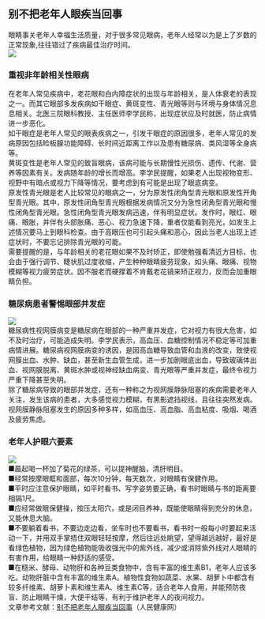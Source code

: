 ## 别不把老年人眼疾当回事  
眼睛事关老年人幸福生活质量，对于很多常见眼病，老年人经常以为是上了岁数的正常现象,往往错过了疾病最佳治疗时间。  
![](http://cdncms.v-keep.cn/wp-content/uploads/2019/12/123.jpg)  
### 重视非年龄相关性眼病  
在老年人常见疾病中，老花眼和白内障症状的出现与年龄相关，是人体衰老的表现之一。而其它眼部多发疾病如干眼症、黄斑变性、青光眼等则与环境与身体情况息息相关。北医三院眼科教授、主任医师李学民称，出现症状应及时就医，防止病情进一步恶化。  
如干眼症是老年人常见的眼表疾病之一，引发干眼症的原因很多，老年人常见的发病原因包括睑板腺功能障碍、长时间近距离工作以及患有糖尿病、类风湿等全身病等。  
黄斑变性是老年人常见的致盲眼病，该病可能与长期慢性光损伤、遗传、代谢、营养等因素有关。发病随年龄的增长而增高。李学民提醒，如果老人出现视物变形、视野中有暗点或视力下降等情况，要考虑到有可能是出现了眼底病变。  
原发性青光眼是老人比较常见的眼病之一，分为原发性闭角型青光眼和原发性开角型青光眼。其中，原发性闭角型青光眼根据发病情况又分为急性闭角型青光眼和慢性闭角型青光眼。急性闭角型青光眼发病迅速，伴有明显症状。发作时，眼红、眼痛、眼胀，并伴有头部胀痛、恶心、视力急速下降，重者仅能看到亮光，如发生上述情况要马上到眼科检查。由于高眼压也可引起头痛和恶心，因此当老人出现上述症状时，不要忘记排除青光眼的可能。  
需要提醒的是，与年龄相关的老花眼如果不及时矫正，即使勉强看清近方目标，也会由于强行调节、睫状肌过度收缩，产生种种眼睛疲劳现象，如头痛、眼痛、视物模糊等视力疲劳症状。因不服老而硬撑着不肯戴老花镜来矫正视力，反而会加重眼睛负担。  
### 糖尿病患者警惕眼部并发症  
![](http://cdncms.v-keep.cn/wp-content/uploads/2019/12/timgxas.jpg)  
糖尿病性视网膜病变是糖尿病在眼部的一种严重并发症，它对视力有很大危害，如不及时治疗，可能造成失明。李学民表示，高血压、血糖控制情况不稳定等可加重病情进展。糖尿病视网膜病变的诱因，是因高血糖导致血管和血液的改变，致使视网膜出血、水肿、缺血，甚至新生血管生成，进一步加剧眼底出血，导致玻璃体出血、视网膜脱离、黄斑水肿或视神经缺血病变、青光眼等严重并发症，最终令视力严重下降甚至失明。  
除了糖尿病导致的眼部并发症，还有一种称之为视网膜静脉阻塞的疾病需要老年人关注，发生该病的患者，大多感觉视力模糊，有黑影遮挡视线，且往往突然发病。视网膜静脉阻塞发生的原因多种多样，如高血压、高血脂、高血粘度、吸烟、喝酒及疲劳焦虑。  
### 老年人护眼六要素  
![](http://cdncms.v-keep.cn/wp-content/uploads/2019/12/timg-25.gif)  
■晨起喝一杯加了菊花的绿茶，可以提神醒脑，清肝明目。  
■经常按摩眼眶和面部，每次10分钟，每天数次，对眼睛有保健作用。  
■平时应注意保护眼睛，如平时看书、写字姿势要正确，看书时眼睛与书的距离要相隔1尺。  
■应经常做眼保健操，按压太阳穴，或是闭目养神，既能使眼睛得到充分的休息，又能休息大脑。  
■不要躺着看书，不要边走边看，坐车时也不要看书，看书时一般每小时要起来活动一下，并用双手掌捂住双眼轻轻按摩，然后往远处眺望，望得越远越好，最好是看绿色植物，因为绿色植物能吸收强光中的紫外线，减少或消除紫外线对人眼睛的有害作用，给眼睛一种舒适的感受。  
■在糙米、酵母、动物肝和各种豆类食物中，含有丰富的维生素B1，老年人应该多吃。动物肝脏中含有丰富的维生素A。植物性食物如蔬菜、水果、胡萝卜中都含有较多纤维素、胡萝卜素和维生素A、维生素C等，适合老年人食用，并能预防夜盲、防止眼睛干燥，大便干结等，有利于维护老年人的夜间视力。  
文章参考文献：<a href="http://health.people.com.cn/n1/2017/0316/c14739-29148883.html">别不把老年人眼疾当回事</a>（人民健康网）  
